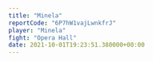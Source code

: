 ```yaml
---
title: "Minela"
reportCode: "6P7hW1vajLwnkfrJ"
player: "Minela"
fight: "Opera Hall"
date: 2021-10-01T19:23:51.380000+00:00
---
```

